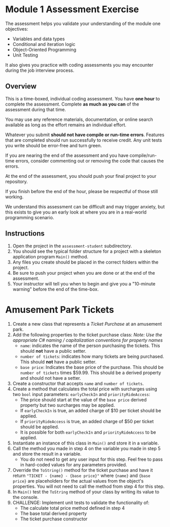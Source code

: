 # Module 1 Assessment Exercise

The assessment helps you validate your understanding of the module one objectives:
* Variables and data types 
* Conditional and iteration logic 
* Object-Oriented Programming 
* Unit Testing 

It also gives you practice with coding assessments you may encounter during the job interview process.

## Overview

This is a time-boxed, individual coding assessment. You have **one hour** to complete the assessment. Complete **as much as you can** of the assessment during that time.

You may use any reference materials, documentation, or online search available as long as the effort remains an individual effort.

Whatever you submit **should not have compile or run-time errors**. Features that are completed should run successfully to receive credit. Any unit tests you write should be error-free and turn green.

If you are nearing the end of the assessment and you have compile/run-time errors, consider commenting out or removing the code that causes the errors.

At the end of the assessment, you should push your final project to your repository.

If you finish before the end of the hour, please be respectful of those still working. 

We understand this assessment can be difficult and may trigger anxiety, but this exists to give you an early look at where you are in a real-world programming scenario.

## Instructions

1. Open the project in the `assessment-student` subdirectory.
2. You should see the typical folder structure for a project with a skeleton application program `Main()` method.
3. Any files you create should be placed in the correct folders within the project.
4. Be sure to push your project when you are done or at the end of the assessment.
5. Your instructor will tell you when to begin and give you a "10-minute warning" before the end of the time-box.

# Amusement Park Tickets

1. Create a new class that represents a *Ticket Purchase* at an amusement park.
2. Add the following properties to the ticket purchase class: *Note: Use the appropriate C# naming / capitalization conventions for property names*
    * `name`: indicates the name of the person purchasing the tickets. This should **not** have a public setter.
    * `number of tickets`: indicates how many tickets are being purchased.  This should **not** have a public setter.
    * `base price`: Indicates the base price of the purchase. This should be `number of tickets` times $59.99. This should be a derived property and should not have a setter.
3. Create a constructor that accepts `name` and `number of tickets`.
4. Create a method that calculates the total price with surcharges using two `bool` input parameters: `earlyCheckIn` and `priorityRideAccess`:
    * The price should start at the value of the `base price` derived property but two surcharges may be applied.
    * If `earlyCheckIn` is true, an added charge of $10 per ticket should be applied.
    * If `priorityRideAccess` is true, an added charge of $50 per ticket should be applied.
    * It is possible for both `earlyCheckIn` and `priorityRideAccess` to be applied.
5. Instantiate an instance of this class in `Main()` and store it in a variable.
6. Call the method you made in step 4 on the variable you made in step 5 and store the result in a variable.
    * You do not need to get any user input for this step. Feel free to pass in hard-coded values for any parameters provided.
7. Override the `ToString()` method for the ticket purchase and have it return `"TICKET - {name} - {base price}"` where `{name}` and `{base price}` are placeholders for the actual values from the object's properties. You will not need to call the method from step 4 for this step.
8. In `Main()` test the `ToString` method of your class by writing its value to the console.
9. CHALLENGE: Implement unit tests to validate the functionality of:
    * The calculate total price method defined in step 4
    * The base total derived property
    * The ticket purchase constructor